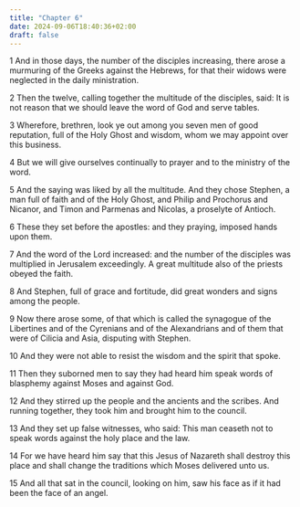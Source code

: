 ```yaml
---
title: "Chapter 6"
date: 2024-09-06T18:40:36+02:00
draft: false
---
```




1 And in those days, the number of the disciples increasing, there arose a murmuring of the Greeks against the Hebrews, for that their widows were neglected in the daily ministration.

2 Then the twelve, calling together the multitude of the disciples, said: It is not reason that we should leave the word of God and serve tables.

3 Wherefore, brethren, look ye out among you seven men of good reputation, full of the Holy Ghost and wisdom, whom we may appoint over this business.

4 But we will give ourselves continually to prayer and to the ministry of the word.

5 And the saying was liked by all the multitude. And they chose Stephen, a man full of faith and of the Holy Ghost, and Philip and Prochorus and Nicanor, and Timon and Parmenas and Nicolas, a proselyte of Antioch.

6 These they set before the apostles: and they praying, imposed hands upon them.

7 And the word of the Lord increased: and the number of the disciples was multiplied in Jerusalem exceedingly. A great multitude also of the priests obeyed the faith.

8 And Stephen, full of grace and fortitude, did great wonders and signs among the people.

9 Now there arose some, of that which is called the synagogue of the Libertines and of the Cyrenians and of the Alexandrians and of them that were of Cilicia and Asia, disputing with Stephen.

10 And they were not able to resist the wisdom and the spirit that spoke.

11 Then they suborned men to say they had heard him speak words of blasphemy against Moses and against God.

12 And they stirred up the people and the ancients and the scribes. And running together, they took him and brought him to the council.

13 And they set up false witnesses, who said: This man ceaseth not to speak words against the holy place and the law.

14 For we have heard him say that this Jesus of Nazareth shall destroy this place and shall change the traditions which Moses delivered unto us.

15 And all that sat in the council, looking on him, saw his face as if it had been the face of an angel.

